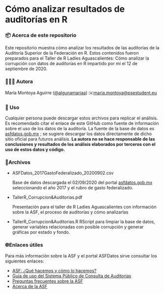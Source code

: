 
# Cómo analizar resultados de auditorías en R

### 📦 Acerca de este repositorio

Este repositorio muestra cómo analizar los resultados de las auditorías de la Auditoría Superior de la Federación en R. Estos contenidos fueron preparados para el Taller de R Ladies Aguascalientes: Cómo analizar la corrupción con datos de auditorías en R impartido por mí el 12 de septiembre de 2020. 

### 👩🏽‍💻 Autora

María Montoya Aguirre ([@algunamariaa](https://twitter.com/algunamariaa)) 
✉️maria.montoya@psestudent.eu

### 🔦 Uso

Cualquier persona puede descargar estos archivos para replicar el análisis. Es recomendado citar el enlace de este GitHub como fuente de información sobre el uso de los datos de la auditoría. La fuente de la base de datos es [asfdatos.gob.mx](http://asfdatos.gob.mx) ; se sugiere descargar los datos directamente de dicho sitio oficial para futuros análisis. **La autora no se hace responsable de las conclusiones y resultados de los análisis elaborados por terceros con el uso de estos datos y código.** 

### 📂Archivos

- ASFDatos_2017GastoFederalizado_20200902.csv

    Base de datos descargada el 02/09/2020 del portal [asfdatos.gob.mx](http://asfdatos.gob.mx) seleccionando el año 2017 y el rubro de gasto federalizado.  

- TallerR_Corrupcion&Auditorias.pdf

    Presentación para el taller de R Ladies Aguascalientes con información sobre la ASF, el proceso de auditorías y cómo analizarlas

- TallerR_Corrupcion&Auditorias.R
RScript para limpiar la base de datos, generar variables relacionadas con posible corrupción y generar gráficas por estado y fondo.

### 🌐Enlaces útiles

Para más información sobre la ASF y el portal ASFDatos sirve consultar los siguientes enlaces: 

- [ASF: ¿Qué hacemos y cómo lo hacemos?](https://www.notion.so/mariamontoya/README-0454d4bb81424f749eaed3ef9ed950e3#2a88339315fd4dddb6b0810328f2bd3d)
- [Guia de uso del Sistema Público de Consulta de Auditorías](https://www.notion.so/mariamontoya/README-0454d4bb81424f749eaed3ef9ed950e3#9e12f68840394cd4a79cf8981810c8c7)
- [Preguntas frecuentes sobre la ASF](https://www.notion.so/mariamontoya/README-0454d4bb81424f749eaed3ef9ed950e3#2f3c75b128ca4b519dfe3d6acd39af68)
- [Acerca de la ASF](https://www.notion.so/mariamontoya/README-0454d4bb81424f749eaed3ef9ed950e3#a0f2261716664e19936a72d49d0495c2)

